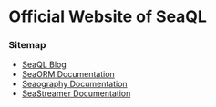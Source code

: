 # Official Website of SeaQL

### Sitemap

- [SeaQL Blog](https://www.sea-ql.org/blog/)
- [SeaORM Documentation](https://www.sea-ql.org/SeaORM/)
- [Seaography Documentation](https://www.sea-ql.org/Seaography/)
- [SeaStreamer Documentation](https://www.sea-ql.org/SeaStreamer/)
